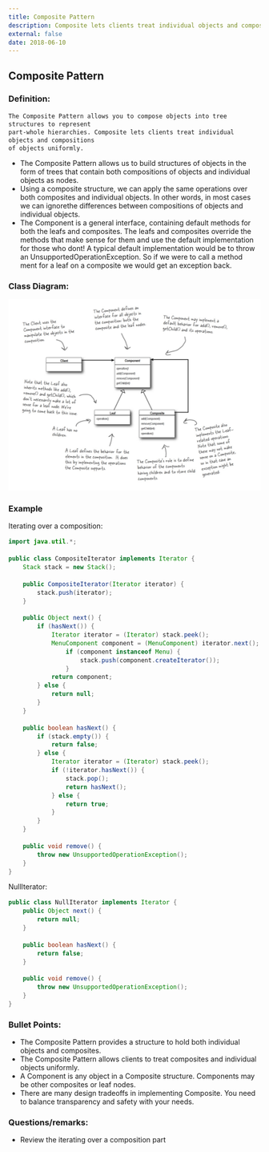 ```yaml
---
title: Composite Pattern
description: Composite lets clients treat individual objects and compositions of objects uniformaly
external: false
date: 2018-06-10
---
```


## Composite Pattern

### Definition:

```
The Composite Pattern allows you to compose objects into tree structures to represent
part-whole hierarchies. Composite lets clients treat individual objects and compositions
of objects uniformly.
```

- The Composite Pattern allows us to build structures of objects in the form of trees that contain both compositions of objects and individual objects as nodes.
- Using a composite structure, we can apply the same operations over both composites and individual objects. In other words, in most cases we can ignorethe differences between compositions of objects and individual objects.
- The Component is a general interface, containing default methods for both the leafs and composites. The leafs and composites override the methods that make sense for them and use the default implementation for those who dont! A typical default implementation would be to throw an UnsupportedOperationException. So if we were to call a method ment for a leaf on a composite we would get an exception back.

### Class Diagram:

![alt text](https://github.com/VanausloosThomas/PersonalDevelopment/blob/old-jeckyll-blog/knowledge/DesignPatterns/CompositePatternClassDiagram.jpeg "Class Diagram")

### Example

Iterating over a composition:

```java
import java.util.*;

public class CompositeIterator implements Iterator {
	Stack stack = new Stack();

	public CompositeIterator(Iterator iterator) {
		stack.push(iterator);
	}

	public Object next() {
		if (hasNext()) {
			Iterator iterator = (Iterator) stack.peek();
			MenuComponent component = (MenuComponent) iterator.next();
				if (component instanceof Menu) {
					stack.push(component.createIterator());
				}
			return component;
		} else {
			return null;
		}
	}

	public boolean hasNext() {
		if (stack.empty()) {
			return false;
		} else {
			Iterator iterator = (Iterator) stack.peek();
			if (!iterator.hasNext()) {
				stack.pop();
				return hasNext();
			} else {
				return true;
			}
		}
	}

	public void remove() {
		throw new UnsupportedOperationException();
	}
}
```

NullIterator:

```java
public class NullIterator implements Iterator {
	public Object next() {
		return null;
	}

	public boolean hasNext() {
		return false;
	}

	public void remove() {
		throw new UnsupportedOperationException();
	}
}
```

### Bullet Points:

- The Composite Pattern provides a structure to hold both individual objects and composites.
- The Composite Pattern allows clients to treat composites and individual objects uniformly.
- A Component is any object in a Composite structure. Components may be other composites or leaf nodes.
- There are many design tradeoffs in implementing Composite. You need to balance transparency and safety with your needs.

### Questions/remarks:

- Review the iterating over a composition part
